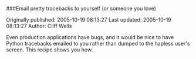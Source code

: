 ###Email pretty tracebacks to yourself (or someone you love)

Originally published: 2005-10-19 08:13:27
Last updated: 2005-10-19 08:13:27
Author: Cliff Wells

Even production applications have bugs, and it would be nice to have Python tracebacks emailed to you rather than dumped to the hapless user's screen.  This recipe shows you how.